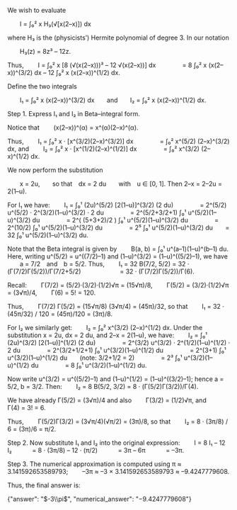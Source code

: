 We wish to evaluate

  I = ∫₀² x H₃(√[x(2–x)]) dx

where H₃ is the (physicists’) Hermite polynomial of degree 3. In our notation

  H₃(z) = 8z³ – 12z.

Thus,
  I = ∫₀² x [8 (√(x(2–x)))³ – 12 √(x(2–x))] dx
    = 8 ∫₀² x (x(2–x))^(3/2) dx – 12 ∫₀² x (x(2–x))^(1/2) dx.

Define the two integrals

  I₁ = ∫₀² x (x(2–x))^(3/2) dx  and  I₂ = ∫₀² x (x(2–x))^(1/2) dx.

Step 1. Express I₁ and I₂ in Beta–integral form.

Notice that
  (x(2–x))^(α) = x^(α)(2–x)^(α).

Thus,
  I₁ = ∫₀² x · [x^(3/2)(2–x)^(3/2)] dx
    = ∫₀² x^(5/2) (2–x)^(3/2) dx,
and
  I₂ = ∫₀² x · [x^(1/2)(2–x)^(1/2)] dx
    = ∫₀² x^(3/2) (2–x)^(1/2) dx.

We now perform the substitution

  x = 2u,  so that dx = 2 du  with u ∈ [0, 1].
Then 2–x = 2–2u = 2(1–u).

For I₁ we have:
  I₁ = ∫₀¹ (2u)^(5/2) [2(1–u)]^(3/2) (2 du)
    = 2^(5/2)  u^(5/2) · 2^(3/2)(1–u)^(3/2) · 2 du
    = 2^(5/2+3/2+1) ∫₀¹ u^(5/2)(1–u)^(3/2) du
    = 2^( (5+3+2)/2 ) ∫₀¹ u^(5/2)(1–u)^(3/2) du
    = 2^(10/2) ∫₀¹ u^(5/2)(1–u)^(3/2) du
    = 2⁵ ∫₀¹ u^(5/2)(1–u)^(3/2) du  = 32 ∫₀¹ u^(5/2)(1–u)^(3/2) du.

Note that the Beta integral is given by 
  B(a, b) = ∫₀¹ u^(a–1)(1–u)^(b–1) du.
Here, writing u^(5/2) = u^((7/2)–1) and (1–u)^(3/2) = (1–u)^((5/2)–1), we have
  a = 7/2 and b = 5/2.
Thus,
  I₁ = 32 B(7/2, 5/2) = 32 · (Γ(7/2)Γ(5/2))/Γ(7/2+5/2)
      = 32 · (Γ(7/2)Γ(5/2))/Γ(6).

Recall:
  Γ(7/2) = (5/2)·(3/2)·(1/2)√π = (15√π)/8,
  Γ(5/2) = (3/2)·(1/2)√π = (3√π)/4,
  Γ(6) = 5! = 120.

Thus,
  Γ(7/2) Γ(5/2) = (15√π/8) (3√π/4) = (45π)/32,
so that
  I₁ = 32 · (45π/32) / 120 = (45π)/120 = (3π)/8.

For I₂ we similarly get:
  I₂ = ∫₀² x^(3/2) (2–x)^(1/2) dx.
Under the substitution x = 2u, dx = 2 du, and 2–x = 2(1–u), we have:
  I₂ = ∫₀¹ (2u)^(3/2) [2(1–u)]^(1/2) (2 du)
    = 2^(3/2) u^(3/2) · 2^(1/2)(1–u)^(1/2) · 2 du
    = 2^(3/2+1/2+1) ∫₀¹ u^(3/2)(1–u)^(1/2) du
    = 2^(3+1) ∫₀¹ u^(3/2)(1–u)^(1/2) du  (note: 3/2+1/2 = 2)
    = 2³ ∫₀¹ u^(3/2)(1–u)^(1/2) du
    = 8 ∫₀¹ u^(3/2)(1–u)^(1/2) du.

Now write u^(3/2) = u^((5/2)–1) and (1–u)^(1/2) = (1–u)^((3/2)–1); hence a = 5/2, b = 3/2. Then:
  I₂ = 8 B(5/2, 3/2) = 8 · (Γ(5/2)Γ(3/2))/Γ(4).

We have already Γ(5/2) = (3√π)/4 and also
  Γ(3/2) = (1/2)√π,
and
  Γ(4) = 3! = 6.

Thus,
  Γ(5/2)Γ(3/2) = (3√π/4)(√π/2) = (3π)/8,
so that
  I₂ = 8 · (3π/8) / 6 = (3π)/6 = π/2.

Step 2. Now substitute I₁ and I₂ into the original expression:
  I = 8 I₁ – 12 I₂
   = 8 · (3π/8) – 12 · (π/2)
   = 3π – 6π
   = –3π.

Step 3. The numerical approximation is computed using π ≈ 3.141592653589793;
  –3π ≈ –3 × 3.141592653589793 ≈ –9.4247779608.

Thus, the final answer is:

{"answer": "$-3\\pi$", "numerical_answer": "$-9.4247779608$"}